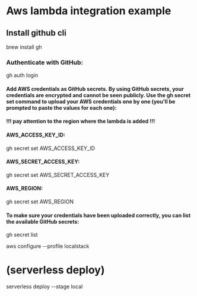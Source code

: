 # Aws lambda integration example
## Install github cli
brew install gh

### Authenticate with GitHub:
gh auth login

#### Add AWS credentials as GitHub secrets. By using GitHub secrets, your credentials are encrypted and cannot be seen publicly. Use the gh secret set command to upload your AWS credentials one by one (you'll be prompted to paste the values for each one):

#### !!! pay attention to the region where the lambda is added !!!

#### AWS_ACCESS_KEY_ID:
gh secret set AWS_ACCESS_KEY_ID

#### AWS_SECRET_ACCESS_KEY:
gh secret set AWS_SECRET_ACCESS_KEY

#### AWS_REGION:
gh secret set AWS_REGION

#### To  make sure your credentials have been uploaded correctly, you can list the available GitHub secrets:
gh secret list


aws configure --profile localstack

# (serverless deploy)
serverless deploy --stage local